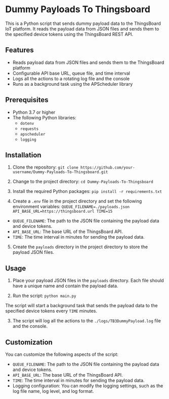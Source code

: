 # Dummy Payloads To Thingsboard

This is a Python script that sends dummy payload data to the ThingsBoard IoT platform. It reads the payload data from JSON files and sends them to the specified device tokens using the ThingsBoard REST API.

## Features

- Reads payload data from JSON files and sends them to the ThingsBoard platform
- Configurable API base URL, queue file, and time interval
- Logs all the actions to a rotating log file and the console
- Runs as a background task using the APScheduler library

## Prerequisites

- Python 3.7 or higher
- The following Python libraries:
  - `dotenv`
  - `requests`
  - `apscheduler`
  - `logging`

## Installation

1. Clone the repository:
```git clone https://github.com/your-username/Dummy-Payloads-To-Thingsboard.git```

2. Change to the project directory:
```cd Dummy-Payloads-To-Thingsboard```

3. Install the required Python packages:
```pip install -r requirements.txt```

4. Create a `.env` file in the project directory and set the following environment variables:
```QUEUE_FILENAME=./payloads.json API_BASE_URL=https://thingsboard.url TIME=15```

- `QUEUE_FILENAME`: The path to the JSON file containing the payload data and device tokens.
- `API_BASE_URL`: The base URL of the ThingsBoard API.
- `TIME`: The time interval in minutes for sending the payload data.

5. Create the `payloads` directory in the project directory to store the payload JSON files.

## Usage

1. Place your payload JSON files in the `payloads` directory. Each file should have a unique name and contain the payload data.

2. Run the script:
```python main.py```

The script will start a background task that sends the payload data to the specified device tokens every `TIME` minutes.

3. The script will log all the actions to the `./logs/TB3DummyPayload.log` file and the console.

## Customization

You can customize the following aspects of the script:

- `QUEUE_FILENAME`: The path to the JSON file containing the payload data and device tokens.
- `API_BASE_URL`: The base URL of the ThingsBoard API.
- `TIME`: The time interval in minutes for sending the payload data.
- Logging configuration: You can modify the logging settings, such as the log file name, log level, and log format.